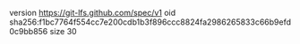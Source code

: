 version https://git-lfs.github.com/spec/v1
oid sha256:f1bc7764f554cc7e200cdb1b3f896ccc8824fa2986265833c66b9efd0c9bb856
size 30
